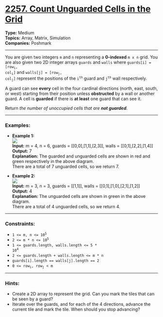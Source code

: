 # [2257. Count Unguarded Cells in the Grid](https://leetcode.com/problems/count-unguarded-cells-in-the-grid)

__Type:__ Medium <br>
__Topics:__ Array, Matrix, Simulation <br>
__Companies:__ Poshmark
<hr>

You are given two integers `m` and `n` representing a **0-indexed** `m x n` grid. You are also given two 2D integer arrays `guards` and `walls` where <code>guards[i] = [row<sub>i</sub>, col<sub>i</sub>]</code> and <code>walls[j] = [row<sub>j</sub>, col<sub>j</sub>]</code> represent the positions of the <code>i<sup>th</sup></code> guard and <code>j<sup>th</sup></code> wall respectively.

A guard can see **every** cell in the four cardinal directions (north, east, south, or west) starting from their position unless **obstructed** by a wall or another guard. A cell is **guarded** if there is **at least** one guard that can see it.

Return _the number of unoccupied cells that are **not guarded**_.
<hr>

### Examples:

- **Example 1:** <br>
![](https://assets.leetcode.com/uploads/2022/03/10/example1drawio2.png) <br>
**Input:** m = 4, n = 6, guards = [[0,0],[1,1],[2,3]], walls = [[0,1],[2,2],[1,4]] <br>
**Output:** 7 <br>
**Explanation:** The guarded and unguarded cells are shown in red and green respectively in the above diagram. <br>
There are a total of 7 unguarded cells, so we return 7.

- **Example 2:** <br>
![](https://assets.leetcode.com/uploads/2022/03/10/example2drawio.png) <br>
**Input:** m = 3, n = 3, guards = [[1,1]], walls = [[0,1],[1,0],[2,1],[1,2]] <br>
**Output:** 4 <br>
**Explanation:** The unguarded cells are shown in green in the above diagram. <br>
There are a total of 4 unguarded cells, so we return 4.
<hr>

### Constraints:
- <code>1 <= m, n <= 10<sup>5</sup></code>
- <code>2 <= m * n <= 10<sup>5</sup></code>
- <code>1 <= guards.length, walls.length <= 5 * 10<sup>4</sup></code>
- <code>2 <= guards.length + walls.length <= m * n</code>
- <code>guards[i].length == walls[j].length == 2</code>
- <code>0 <= row<sub>i</sub>, row<sub>j</sub> < m</code>
<hr>

### Hints:
- Create a 2D array to represent the grid. Can you mark the tiles that can be seen by a guard?
- Iterate over the guards, and for each of the 4 directions, advance the current tile and mark the tile. When should you stop advancing?